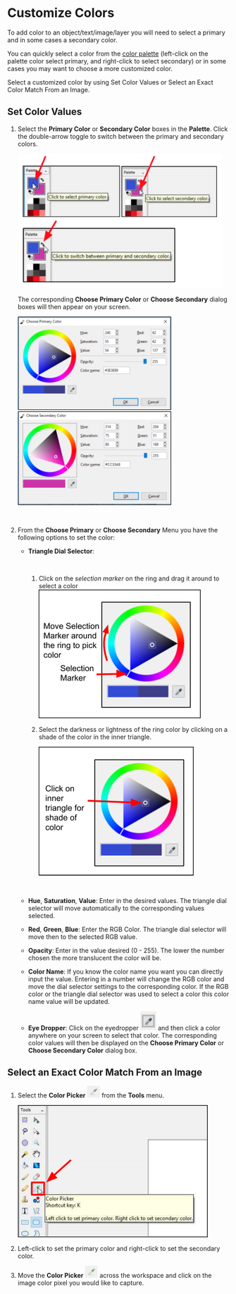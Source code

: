 # Customize Colors
To add color to an object/text/image/layer you will need to select a primary and in some cases a secondary color.  

You can quickly select a color from the [color palette](palette.md) (left-click on the palette color select primary, and right-click to select secondary) or in some cases you may want to choose a more customized color.

Select a customized color by using Set Color Values or Select an Exact Color Match From an Image.

## Set Color Values

1. Select the **Primary Color** or **Secondary Color** boxes in the **Palette**. Click the double-arrow toggle to switch between the primary and secondary colors.

     ![Select Primary or Secondary Color](img/color/selectprimarysecondarycolor.png)  

     The corresponding **Choose Primary Color** or **Choose Secondary** dialog boxes will then appear on your screen. 

     ![Primary Color Window](img/color/primarycolorwindow.png) ![Secondary Color Window](img/color/secondarycolorwindow.png)

    &nbsp;  
  
2. From the **Choose Primary** or **Choose Secondary** Menu you have the following options to set the color:  

    -  **Triangle Dial Selector**:

        &nbsp;
        1.  Click on the *selection marker* on the ring and drag it around to select a color
            ![Triangle Dial Color Selector](img/color/triangledialcolor.png)
            
            
        2.  Select the darkness or lightness of the ring color by clicking on a shade of the color in the inner triangle.  

            ![Triangle Dial Selector Shade](img/color/triangledialshade.png)

        &nbsp;      
        


    -  **Hue**, **Saturation**, **Value**: Enter in the desired values. The triangle dial selector will move automatically to the corresponding values selected.
    -  **Red**, **Green**, **Blue**: Enter the RGB Color. The triangle dial selector will move then to the selected RGB value.
    -  **Opacity**: Enter in the value desired (0 - 255). The lower the number chosen the more translucent the color will be.
    -  **Color Name**: If you know the color name you want you can directly input the value. Entering in a number will change the RGB color and move the dial selector settings to the corresponding color. If the RGB color or the triangle dial selector was used to select a color this color name value will be updated.  
    -  **Eye Dropper**: Click on the eyedropper ![eye dropper](img/color/eyedropper.png) and then click a color anywhere on your screen to select that color. The corresponding color values will then be displayed on the **Choose Primary Color** or **Choose Secondary Color** dialog box.  

## Select an Exact Color Match From an Image  
    
   1. Select the **Color Picker** ![color picker](img/overview/picker.png) from the **Tools** menu.
   
      ![eye dropper](img/color/colorpicker.png)  
   
   2. Left-click to set the primary color and right-click to set the secondary color.
   3. Move the **Color Picker** ![color picker](img/overview/picker.png) across the workspace and click on the image color pixel you would like to capture.

